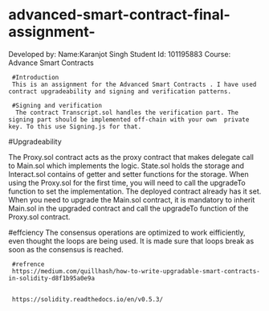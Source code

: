 # advanced-smart-contract-final-assignment-

Developed by:
    Name:Karanjot Singh
    Student Id: 101195883
    Course: Advance Smart Contracts
    
    
     #Introduction
     This is an assignment for the Advanced Smart Contracts . I have used contract upgradeability and signing and verification patterns.
     
     #Signing and verification
      The contract Transcript.sol handles the verification part. The signing part should be implemented off-chain with your own  private       key. To this use Signing.js for that.
   
   
   #Upgradeability
   
   The Proxy.sol contract acts as the proxy contract that makes delegate call to Main.sol which implements the logic. 
   State.sol holds the storage and Interact.sol contains of getter and setter functions for the storage. 
   When using the Proxy.sol for the first time, you will need to call the upgradeTo function to set the implementation. 
   The deployed contract already has it set. When you need to upgrade the Main.sol contract, 
   it is mandatory to inherit Main.sol in the upgraded contract and call the upgradeTo function of the Proxy.sol contract.
   
   #effciency
   The consensus operations are optimized to work eifficiently, even thought the loops are being used.
   It is made sure that loops break as soon as the consensus is reached.
     
     #refrence
     https://medium.com/quillhash/how-to-write-upgradable-smart-contracts-in-solidity-d8f1b95a0e9a
     

     https://solidity.readthedocs.io/en/v0.5.3/
